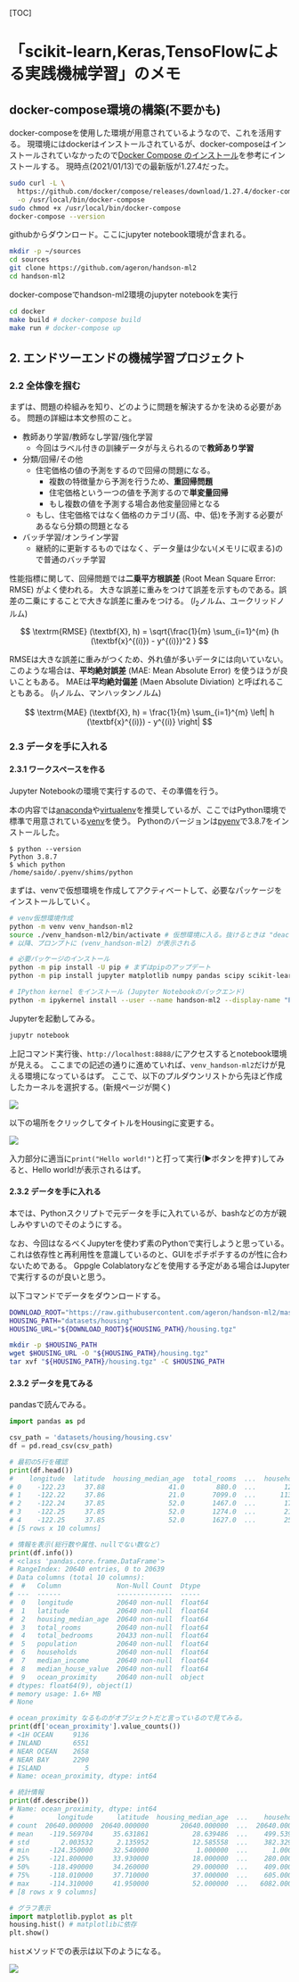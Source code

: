 
[TOC]

# 「scikit-learn,Keras,TensoFlowによる実践機械学習」のメモ

## docker-compose環境の構築(不要かも)

docker-composeを使用した環境が用意されているようなので、これを活用する。
現環境にはdockerはインストールされているが、docker-composeはインストールされていなかったので[Docker Compose のインストール](https://docs.docker.jp/compose/install.html)を参考にインストールする。
現時点(2021/01/13)での最新版が1.27.4だった。

```sh
sudo curl -L \
  https://github.com/docker/compose/releases/download/1.27.4/docker-compose-$(uname)-$(uname -i) \
  -o /usr/local/bin/docker-compose
sudo chmod +x /usr/local/bin/docker-compose
docker-compose --version
```

githubからダウンロード。ここにjupyter notebook環境が含まれる。

```sh
mkdir -p ~/sources
cd sources
git clone https://github.com/ageron/handson-ml2
cd handson-ml2
```

docker-composeでhandson-ml2環境のjupyter notebookを実行

```sh
cd docker
make build # docker-compose build
make run # docker-compose up
```

## 2. エンドツーエンドの機械学習プロジェクト

### 2.2 全体像を掴む

まずは、問題の枠組みを知り、どのように問題を解決するかを決める必要がある。
問題の詳細は本文参照のこと。

* 教師あり学習/教師なし学習/強化学習
  + 今回はラベル付きの訓練データが与えられるので**教師あり学習**
* 分類/回帰/その他
  + 住宅価格の値の予測をするので回帰の問題になる。
    - 複数の特徴量から予測を行うため、**重回帰問題**
    - 住宅価格という一つの値を予測するので**単変量回帰**
    - もし複数の値を予測する場合あ他変量回帰となる
  + もし、住宅価格ではなく価格のカテゴリ(高、中、低)を予測する必要があるなら分類の問題となる
* バッチ学習/オンライン学習
  + 継続的に更新するものではなく、データ量は少ない(メモリに収まる)ので普通のバッチ学習

性能指標に関して、回帰問題では**二乗平方根誤差** (Root Mean Square Error: RMSE) がよく使われる。
大きな誤差に重みをつけて誤差を示すものである。誤差の二乗にすることで大きな誤差に重みをつける。
($l_2$ノルム、ユークリッドノルム)

$$
\textrm{RMSE} (\textbf{X}, h) =
  \sqrt{\frac{1}{m} \sum_{i=1}^{m} (h (\textbf{x}^{(i)}) - y^{(i)})^2 }
$$

RMSEは大きな誤差に重みがつくため、外れ値が多いデータには向いていない。
このような場合は、**平均絶対誤差** (MAE: Mean Absolute Error) を使うほうが良いこともある。
MAEは**平均絶対偏差** (Maen Absolute Diviation) と呼ばれることもある。
($l_1$ノルム、マンハッタンノルム)

$$
\textrm{MAE} (\textbf{X}, h) =
  \frac{1}{m} \sum_{i=1}^{m} \left| h (\textbf{x}^{(i)}) - y^{(i)} \right|
$$


### 2.3 データを手に入れる

#### 2.3.1 ワークスペースを作る

Jupyter Notebookの環境で実行するので、その準備を行う。

本の内容では[anaconda](https://docs.anaconda.com/)や[virtualenv](https://virtualenv.pypa.io/en/latest/)を推奨しているが、ここではPython環境で標準で用意されている[venv](https://docs.python.org/ja/3.8/library/venv.html)を使う。
Pythonのバージョンは[pyenv](https://github.com/pyenv/pyenv)で3.8.7をインストールした。

```
$ python --version
Python 3.8.7
$ which python
/home/saido/.pyenv/shims/python
```

まずは、venvで仮想環境を作成してアクティベートして、必要なパッケージをインストールしていく。

```sh
# venv仮想環境作成
python -m venv venv_handson-ml2
source ./venv_handson-ml2/bin/activate # 仮想環境に入る。抜けるときは "deactivate" と打つ
# 以降、プロンプトに (venv_handson-ml2) が表示される

# 必要パッケージのインストール
python -m pip install -U pip # まずはpipのアップデート
python -m pip install jupyter matplotlib numpy pandas scipy scikit-learn

# IPython kernel をインストール (Jupyter Notebookのバックエンド)
python -m ipykernel install --user --name handson-ml2 --display-name "Python3 (handson-ml2)"
```

Jupyterを起動してみる。

```sh
jupytr notebook
```

上記コマンド実行後、`http://localhost:8888/`にアクセスするとnotebook環境が見える。
ここまでの記述の通りに進めていれば、`venv_handson-ml2`だけが見える環境になっているはず。
ここで、以下のプルダウンリストから先ほど作成したカーネルを選択する。(新規ページが開く)

![](images/2.3.Jupyter_select_python_version.png)

以下の場所をクリックしてタイトルをHousingに変更する。

![](images/2.3.Jupyter_rename_title.png)

入力部分に適当に`print("Hello world!")`と打って実行(▶ボタンを押す)してみると、Hello world!が表示されるはず。


#### 2.3.2 データを手に入れる

本では、Pythonスクリプトで元データを手に入れているが、bashなどの方が親しみやすいのでそのようにする。

なお、今回はなるべくJupyterを使わず素のPythonで実行しようと思っている。
これは依存性と再利用性を意識しているのと、GUIをポチポチするのが性に合わないためである。
Gppgle Colablatoryなどを使用する予定がある場合はJupyterで実行するのが良いと思う。

以下コマンドでデータをダウンロードする。

```sh
DOWNLOAD_ROOT="https://raw.githubusercontent.com/ageron/handson-ml2/master/"
HOUSING_PATH="datasets/housing"
HOUSING_URL="${DOWNLOAD_ROOT}${HOUSING_PATH}/housing.tgz"

mkdir -p $HOUSING_PATH
wget $HOUSING_URL -O "${HOUSING_PATH}/housing.tgz"
tar xvf "${HOUSING_PATH}/housing.tgz" -C $HOUSING_PATH
```

#### 2.3.2 データを見てみる

pandasで読んでみる。

```python
import pandas as pd

csv_path = 'datasets/housing/housing.csv'
df = pd.read_csv(csv_path)

# 最初の5行を確認
print(df.head())
#    longitude  latitude  housing_median_age  total_rooms  ...  households  median_income  median_house_value  ocean_proximity
# 0    -122.23     37.88                41.0        880.0  ...       126.0         8.3252            452600.0         NEAR BAY
# 1    -122.22     37.86                21.0       7099.0  ...      1138.0         8.3014            358500.0         NEAR BAY
# 2    -122.24     37.85                52.0       1467.0  ...       177.0         7.2574            352100.0         NEAR BAY
# 3    -122.25     37.85                52.0       1274.0  ...       219.0         5.6431            341300.0         NEAR BAY
# 4    -122.25     37.85                52.0       1627.0  ...       259.0         3.8462            342200.0         NEAR BAY
# [5 rows x 10 columns]

# 情報を表示(総行数や属性、nullでない数など)
print(df.info())
# <class 'pandas.core.frame.DataFrame'>
# RangeIndex: 20640 entries, 0 to 20639
# Data columns (total 10 columns):
#  #   Column              Non-Null Count  Dtype  
# ---  ------              --------------  -----  
#  0   longitude           20640 non-null  float64
#  1   latitude            20640 non-null  float64
#  2   housing_median_age  20640 non-null  float64
#  3   total_rooms         20640 non-null  float64
#  4   total_bedrooms      20433 non-null  float64
#  5   population          20640 non-null  float64
#  6   households          20640 non-null  float64
#  7   median_income       20640 non-null  float64
#  8   median_house_value  20640 non-null  float64
#  9   ocean_proximity     20640 non-null  object 
# dtypes: float64(9), object(1)
# memory usage: 1.6+ MB
# None

# ocean_proximity なるものがオブジェクトだと言っているので見てみる。
print(df['ocean_proximity'].value_counts())
# <1H OCEAN     9136
# INLAND        6551
# NEAR OCEAN    2658
# NEAR BAY      2290
# ISLAND           5
# Name: ocean_proximity, dtype: int64

# 統計情報
print(df.describe())
# Name: ocean_proximity, dtype: int64
#           longitude      latitude  housing_median_age  ...    households  median_income  median_house_value
# count  20640.000000  20640.000000        20640.000000  ...  20640.000000   20640.000000        20640.000000
# mean    -119.569704     35.631861           28.639486  ...    499.539680       3.870671       206855.816909
# std        2.003532      2.135952           12.585558  ...    382.329753       1.899822       115395.615874
# min     -124.350000     32.540000            1.000000  ...      1.000000       0.499900        14999.000000
# 25%     -121.800000     33.930000           18.000000  ...    280.000000       2.563400       119600.000000
# 50%     -118.490000     34.260000           29.000000  ...    409.000000       3.534800       179700.000000
# 75%     -118.010000     37.710000           37.000000  ...    605.000000       4.743250       264725.000000
# max     -114.310000     41.950000           52.000000  ...   6082.000000      15.000100       500001.000000
# [8 rows x 9 columns]

# グラフ表示
import matplotlib.pyplot as plt
housing.hist() # matplotlibに依存
plt.show()
```

`hist`メソッドでの表示は以下のようになる。

![](images/2.3.3_housing_hist.png)

